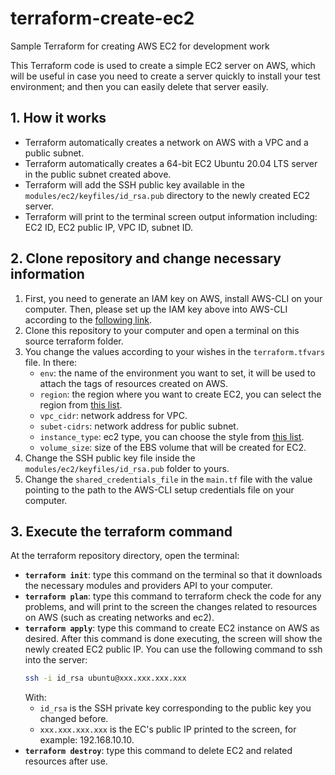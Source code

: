 # terraform-create-ec2
Sample Terraform for creating AWS EC2 for development work

This Terraform code is used to create a simple EC2 server on AWS, which will be useful in case you need to create a server quickly to install your test environment; and then you can easily delete that server easily.

## 1. How it works
- Terraform automatically creates a network on AWS with a VPC and a public subnet.
- Terraform automatically creates a 64-bit EC2 Ubuntu 20.04 LTS server in the public subnet created above.
- Terraform will add the SSH public key available in the `modules/ec2/keyfiles/id_rsa.pub` directory to the newly created EC2 server.
- Terraform will print to the terminal screen output information including: EC2 ID, EC2 public IP, VPC ID, subnet ID.

## 2. Clone repository and change necessary information

1. First, you need to generate an IAM key on AWS, install AWS-CLI on your computer. Then, please set up the IAM key above into AWS-CLI according to the [following link](https://peter-whyte.com/how-to-install-aws-cli-on-ubuntu-20-04/).
2. Clone this repository to your computer and open a terminal on this source terraform folder.
3. You change the values ​​according to your wishes in the `terraform.tfvars` file. In there:
    - `env`: the name of the environment you want to set, it will be used to attach the tags of resources created on AWS.
    - `region`: the region where you want to create EC2, you can select the region from [this list](https://docs.aws.amazon.com/AmazonRDS/latest/UserGuide/Concepts.RegionsAndAvailabilityZones.html).
    - `vpc_cidr`: network address for VPC.
    - `subet-cidrs`: network address for public subnet.
    - `instance_type`: ec2 type, you can choose the style from [this list](https://aws.amazon.com/ec2/instance-types/).
    - `volume_size`: size of the EBS volume that will be created for EC2.
4. Change the SSH public key file inside the `modules/ec2/keyfiles/id_rsa.pub` folder to yours.
5. Change the `shared_credentials_file` in the `main.tf` file with the value pointing to the path to the AWS-CLI setup credentials file on your computer.

## 3. Execute the terraform command

At the terraform repository directory, open the terminal:

- **`terraform init`**: type this command on the terminal so that it downloads the necessary modules and providers API to your computer.
- **`terraform plan`**: type this command to terraform check the code for any problems, and will print to the screen the changes related to resources on AWS (such as creating networks and ec2).
- **`terraform apply`**: type this command to create EC2 instance on AWS as desired.
    After this command is done executing, the screen will show the newly created EC2 public IP. You can use the following command to ssh into the server:
    ```sh
    ssh -i id_rsa ubuntu@xxx.xxx.xxx.xxx
    ```
    With:
    - `id_rsa` is the SSH private key corresponding to the public key you changed before.
    - `xxx.xxx.xxx.xxx` is the EC's public IP printed to the screen, for example: 192.168.10.10.
- **`terraform destroy`**: type this command to delete EC2 and related resources after use.